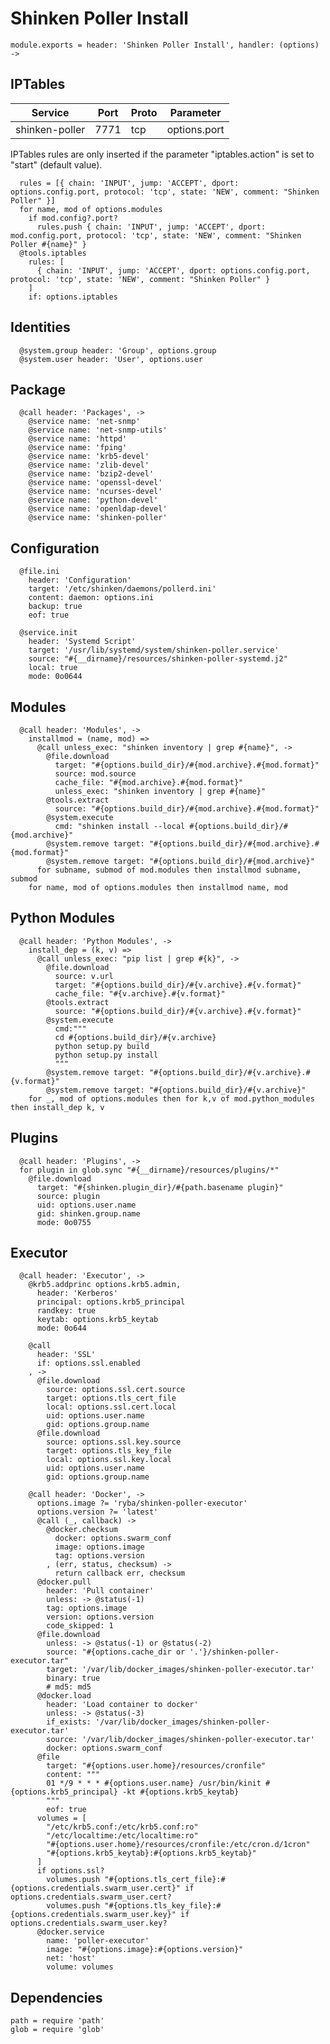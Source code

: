 
# Shinken Poller Install

    module.exports = header: 'Shinken Poller Install', handler: (options) ->

## IPTables

| Service           | Port  | Proto | Parameter       |
|-------------------|-------|-------|-----------------|
|  shinken-poller   | 7771  |  tcp  |   options.port   |

IPTables rules are only inserted if the parameter "iptables.action" is set to
"start" (default value).

      rules = [{ chain: 'INPUT', jump: 'ACCEPT', dport: options.config.port, protocol: 'tcp', state: 'NEW', comment: "Shinken Poller" }]
      for name, mod of options.modules
        if mod.config?.port?
          rules.push { chain: 'INPUT', jump: 'ACCEPT', dport: mod.config.port, protocol: 'tcp', state: 'NEW', comment: "Shinken Poller #{name}" }
      @tools.iptables
        rules: [
          { chain: 'INPUT', jump: 'ACCEPT', dport: options.config.port, protocol: 'tcp', state: 'NEW', comment: "Shinken Poller" }
        ]
        if: options.iptables
        
## Identities

      @system.group header: 'Group', options.group
      @system.user header: 'User', options.user

## Package

      @call header: 'Packages', ->
        @service name: 'net-snmp'
        @service name: 'net-snmp-utils'
        @service name: 'httpd'
        @service name: 'fping'
        @service name: 'krb5-devel'
        @service name: 'zlib-devel'
        @service name: 'bzip2-devel'
        @service name: 'openssl-devel'
        @service name: 'ncurses-devel'
        @service name: 'python-devel'
        @service name: 'openldap-devel'
        @service name: 'shinken-poller'

## Configuration

      @file.ini
        header: 'Configuration'
        target: '/etc/shinken/daemons/pollerd.ini'
        content: daemon: options.ini
        backup: true
        eof: true

      @service.init
        header: 'Systemd Script'
        target: '/usr/lib/systemd/system/shinken-poller.service'
        source: "#{__dirname}/resources/shinken-poller-systemd.j2"
        local: true
        mode: 0o0644

## Modules

      @call header: 'Modules', ->
        installmod = (name, mod) =>
          @call unless_exec: "shinken inventory | grep #{name}", ->
            @file.download
              target: "#{options.build_dir}/#{mod.archive}.#{mod.format}"
              source: mod.source
              cache_file: "#{mod.archive}.#{mod.format}"
              unless_exec: "shinken inventory | grep #{name}"
            @tools.extract
              source: "#{options.build_dir}/#{mod.archive}.#{mod.format}"
            @system.execute
              cmd: "shinken install --local #{options.build_dir}/#{mod.archive}"
            @system.remove target: "#{options.build_dir}/#{mod.archive}.#{mod.format}"
            @system.remove target: "#{options.build_dir}/#{mod.archive}"
          for subname, submod of mod.modules then installmod subname, submod
        for name, mod of options.modules then installmod name, mod

## Python Modules

      @call header: 'Python Modules', ->
        install_dep = (k, v) =>
          @call unless_exec: "pip list | grep #{k}", ->
            @file.download
              source: v.url
              target: "#{options.build_dir}/#{v.archive}.#{v.format}"
              cache_file: "#{v.archive}.#{v.format}"
            @tools.extract
              source: "#{options.build_dir}/#{v.archive}.#{v.format}"
            @system.execute
              cmd:"""
              cd #{options.build_dir}/#{v.archive}
              python setup.py build
              python setup.py install
              """
            @system.remove target: "#{options.build_dir}/#{v.archive}.#{v.format}"
            @system.remove target: "#{options.build_dir}/#{v.archive}"
        for _, mod of options.modules then for k,v of mod.python_modules then install_dep k, v

## Plugins

      @call header: 'Plugins', ->
      for plugin in glob.sync "#{__dirname}/resources/plugins/*"
        @file.download
          target: "#{shinken.plugin_dir}/#{path.basename plugin}"
          source: plugin
          uid: options.user.name
          gid: shinken.group.name
          mode: 0o0755

## Executor

      @call header: 'Executor', ->
        @krb5.addprinc options.krb5.admin,
          header: 'Kerberos'
          principal: options.krb5_principal
          randkey: true
          keytab: options.krb5_keytab
          mode: 0o644

        @call
          header: 'SSL'
          if: options.ssl.enabled
        , ->
          @file.download
            source: options.ssl.cert.source
            target: options.tls_cert_file
            local: options.ssl.cert.local
            uid: options.user.name
            gid: options.group.name
          @file.download
            source: options.ssl.key.source
            target: options.tls_key_file
            local: options.ssl.key.local
            uid: options.user.name
            gid: options.group.name

        @call header: 'Docker', ->
          options.image ?= 'ryba/shinken-poller-executor'
          options.version ?= 'latest'
          @call (_, callback) ->
            @docker.checksum
              docker: options.swarm_conf
              image: options.image
              tag: options.version
            , (err, status, checksum) ->
              return callback err, checksum
          @docker.pull
            header: 'Pull container'
            unless: -> @status(-1)
            tag: options.image
            version: options.version
            code_skipped: 1
          @file.download
            unless: -> @status(-1) or @status(-2)
            source: "#{options.cache_dir or '.'}/shinken-poller-executor.tar"
            target: '/var/lib/docker_images/shinken-poller-executor.tar'
            binary: true
            # md5: md5
          @docker.load
            header: 'Load container to docker'
            unless: -> @status(-3)
            if_exists: '/var/lib/docker_images/shinken-poller-executor.tar'
            source: '/var/lib/docker_images/shinken-poller-executor.tar'
            docker: options.swarm_conf
          @file
            target: "#{options.user.home}/resources/cronfile"
            content: """
            01 */9 * * * #{options.user.name} /usr/bin/kinit #{options.krb5_principal} -kt #{options.krb5_keytab}
            """
            eof: true
          volumes = [
            "/etc/krb5.conf:/etc/krb5.conf:ro"
            "/etc/localtime:/etc/localtime:ro"
            "#{options.user.home}/resources/cronfile:/etc/cron.d/1cron"
            "#{options.krb5_keytab}:#{options.krb5_keytab}"
          ]
          if options.ssl?
            volumes.push "#{options.tls_cert_file}:#{options.credentials.swarm_user.cert}" if options.credentials.swarm_user.cert?
            volumes.push "#{options.tls_key_file}:#{options.credentials.swarm_user.key}" if options.credentials.swarm_user.key?
          @docker.service
            name: 'poller-executor'
            image: "#{options.image}:#{options.version}"
            net: 'host'
            volume: volumes

## Dependencies

    path = require 'path'
    glob = require 'glob'
